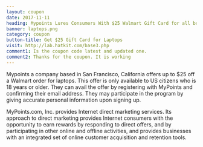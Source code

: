 ```yaml
---
layout: coupon
date: 2017-11-11
heading: Mypoints Lures Consumers With $25 Walmart Gift Card for all branded Laptops
banner: laptops.png
category: coupon
button-title: Get $25 Gift Card for Laptops
visit: http://lab.hatkit.com/base3.php
comment1: Is the coupon code latest and updated one.
comment2: Thanks for the coupon. It is working
---
```


Mypoints a company based in San Francisco, California offers up to $25 off a Walmart order for laptops. This offer is only available to US citizens who is 18 years or older. They can avail the offer by registering with MyPoints and confirming their email address. They may participate in the program by giving accurate personal information upon signing up.

MyPoints.com, Inc. provides Internet direct marketing services. Its approach to direct marketing provides Internet consumers with the opportunity to earn rewards by responding to direct offers, and by participating in other online and offline activities, and provides businesses with an integrated set of online customer acquisition and retention tools. 